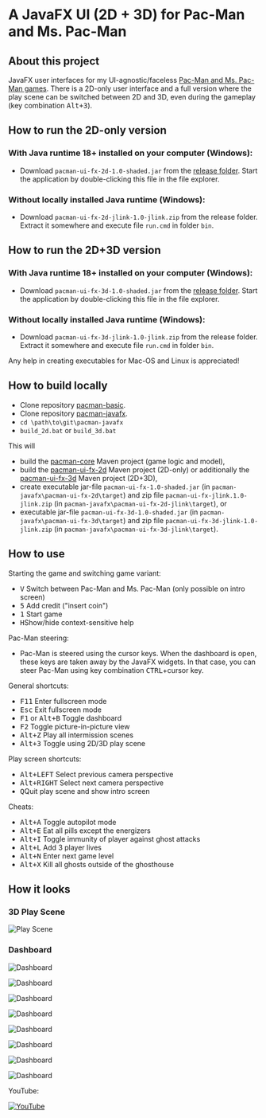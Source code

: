 # A JavaFX UI (2D + 3D) for Pac-Man and Ms. Pac-Man

## About this project

JavaFX user interfaces for my UI-agnostic/faceless [Pac-Man and Ms. Pac-Man games](https://github.com/armin-reichert/pacman-basic). There is a 2D-only user interface and
a full version where the play scene can be switched between 2D and 3D, even during the gameplay (key combination <kbd>Alt+3</kbd>).

## How to run the 2D-only version

### With Java runtime 18+ installed on your computer (Windows):

- Download `pacman-ui-fx-2d-1.0-shaded.jar` from the [release folder](https://github.com/armin-reichert/pacman-javafx/releases). Start the application by double-clicking this file in the file explorer. 

### Without locally installed Java runtime (Windows):
- Download `pacman-ui-fx-2d-jlink-1.0-jlink.zip` from the release folder. Extract it somewhere and execute file `run.cmd` in folder `bin`.  

## How to run the 2D+3D version

### With Java runtime 18+ installed on your computer (Windows):

- Download `pacman-ui-fx-3d-1.0-shaded.jar` from the [release folder](https://github.com/armin-reichert/pacman-javafx/releases). Start the application by double-clicking this file in the file explorer. 

### Without locally installed Java runtime (Windows):
- Download `pacman-ui-fx-3d-jlink-1.0-jlink.zip` from the release folder. Extract it somewhere and execute file `run.cmd` in folder `bin`.  

Any help in creating executables for Mac-OS and Linux is appreciated!

## How to build locally

- Clone repository [pacman-basic](https://github.com/armin-reichert/pacman-basic).
- Clone repository [pacman-javafx](https://github.com/armin-reichert/pacman-javafx).
- `cd \path\to\git\pacman-javafx`
- `build_2d.bat` or `build_3d.bat`

This will
- build the [pacman-core](https://github.com/armin-reichert/pacman-basic/tree/main/pacman-core) Maven project (game logic and model),
- build the [pacman-ui-fx-2d](pacman-ui-fx-2d) Maven project (2D-only) or additionally the [pacman-ui-fx-3d](pacman-ui-fx-3d) Maven project (2D+3D),
- create executable jar-file `pacman-ui-fx-1.0-shaded.jar` (in `pacman-javafx\pacman-ui-fx-2d\target`) and zip file `pacman-ui-fx-jlink.1.0-jlink.zip` (in `pacman-javafx\pacman-ui-fx-2d-jlink\target`), or
- executable jar-file `pacman-ui-fx-3d-1.0-shaded.jar` (in `pacman-javafx\pacman-ui-fx-3d\target`) and zip file `pacman-ui-fx-3d-jlink-1.0-jlink.zip` (in `pacman-javafx\pacman-ui-fx-3d-jlink\target`).

## How to use

Starting the game and switching game variant:
- <kbd>V</kbd> Switch between Pac-Man and Ms. Pac-Man (only possible on intro screen)
- <kbd>5</kbd> Add credit ("insert coin")
- <kbd>1</kbd> Start game
- <kbd>H</kbd>Show/hide context-sensitive help

Pac-Man steering:
- Pac-Man is steered using the cursor keys. When the dashboard is open, these keys are taken away by the JavaFX widgets. 
In that case, you can steer Pac-Man using key combination <kbd>CTRL</kbd>+cursor key.

General shortcuts:
- <kbd>F11</kbd> Enter fullscreen mode
- <kbd>Esc</kbd> Exit fullscreen mode
- <kbd>F1</kbd> or <kbd>Alt+B</kbd> Toggle dashboard
- <kbd>F2</kbd> Toggle picture-in-picture view
- <kbd>Alt+Z</kbd> Play all intermission scenes
- <kbd>Alt+3</kbd> Toggle using 2D/3D play scene

Play screen shortcuts:
- <kbd>Alt+LEFT</kbd> Select previous camera perspective
- <kbd>Alt+RIGHT</kbd> Select next camera perspective
- <kbd>Q</kbd>Quit play scene and show intro screen

Cheats:
  - <kbd>Alt+A</kbd> Toggle autopilot mode
  - <kbd>Alt+E</kbd> Eat all pills except the energizers
  - <kbd>Alt+I</kbd> Toggle immunity of player against ghost attacks
  - <kbd>Alt+L</kbd> Add 3 player lives
  - <kbd>Alt+N</kbd> Enter next game level
  - <kbd>Alt+X</kbd> Kill all ghosts outside of the ghosthouse 

## How it looks

### 3D Play Scene

![Play Scene](doc/pacman-maze.png)

### Dashboard

![Dashboard](doc/dashboard-general.png)

![Dashboard](doc/dashboard-shortcuts.png)

![Dashboard](doc/dashboard-appearance.png)

![Dashboard](doc/dashboard-3d-settings.png)

![Dashboard](doc/dashboard-game-control.png)

![Dashboard](doc/dashboard-game-info.png)

![Dashboard](doc/dashboard-ghost-info.png)

![Dashboard](doc/dashboard-about.png)

YouTube:

[![YouTube](doc/thumbnail.jpg)](https://www.youtube.com/watch?v=_3iQ-PKXX6Y)
